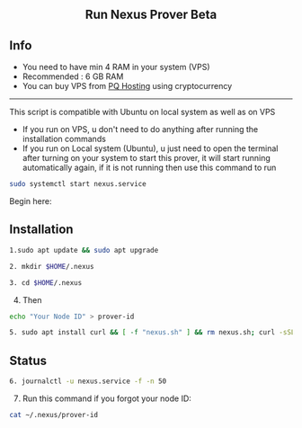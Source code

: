 <h2 align=center>Run Nexus Prover Beta</h2>

## Info
- You need to have min 4 RAM in your system (VPS)
- Recommended : 6 GB RAM
- You can buy VPS from [PQ Hosting](https://pq.hosting/?from=622403&lang=en) using cryptocurrency
---
This script is compatible with Ubuntu on local system as well as on VPS
- If you run on VPS, u don't need to do anything after running the installation commands
- If you run on Local system (Ubuntu), u just need to open the terminal after turning on your system to start this prover, it will start running automatically again, if it is not running then use this command to run
```bash
sudo systemctl start nexus.service
```
Begin here: 
## Installation
```bash
1.sudo apt update && sudo apt upgrade
```
```bash
2. mkdir $HOME/.nexus
```
```bash
3. cd $HOME/.nexus
```

4. Then
```bash
echo "Your Node ID" > prover-id
```
```bash
5. sudo apt install curl && [ -f "nexus.sh" ] && rm nexus.sh; curl -sSL https://raw.githubusercontent.com/zunxbt/nexus-prover/main/nexus.sh | bash
```
## Status
```bash
6. journalctl -u nexus.service -f -n 50
```
7. Run this command if you forgot your node ID:
```bash
cat ~/.nexus/prover-id
```
